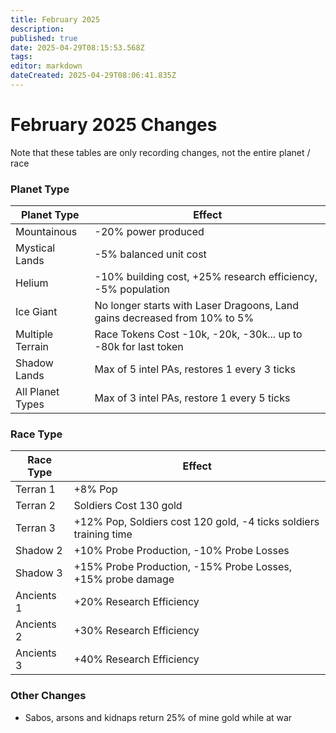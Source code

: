 ```yaml
---
title: February 2025
description: 
published: true
date: 2025-04-29T08:15:53.568Z
tags: 
editor: markdown
dateCreated: 2025-04-29T08:06:41.835Z
---
```


# February 2025 Changes

Note that these tables are only recording changes, not the entire planet / race

### Planet Type

| Planet Type        | Effect                                                                 |
|--------------------|------------------------------------------------------------------------|
| Mountainous        | -20% power produced                                                    |
| Mystical Lands     | -5% balanced unit cost                                                 |
| Helium             | -10% building cost, +25% research efficiency, -5% population            |
| Ice Giant          | No longer starts with Laser Dragoons, Land gains decreased from 10% to 5% |
| Multiple Terrain   | Race Tokens Cost -10k, -20k, -30k... up to -80k for last token         |
| Shadow Lands       | Max of 5 intel PAs, restores 1 every 3 ticks                           |
| All Planet Types   | Max of 3 intel PAs, restore 1 every 5 ticks                            |

### Race Type

| Race Type     | Effect                                                                  |
|---------------|-------------------------------------------------------------------------|
| Terran 1      | +8% Pop                                                                 |
| Terran 2      | Soldiers Cost 130 gold                                                  |
| Terran 3      | +12% Pop, Soldiers cost 120 gold, -4 ticks soldiers training time       |
| Shadow 2      | +10% Probe Production, -10% Probe Losses                                |
| Shadow 3      | +15% Probe Production, -15% Probe Losses, +15% probe damage             |
| Ancients 1    | +20% Research Efficiency                                                |
| Ancients 2    | +30% Research Efficiency                                                |
| Ancients 3    | +40% Research Efficiency                                                |

### Other Changes

- Sabos, arsons and kidnaps return 25% of mine gold while at war
